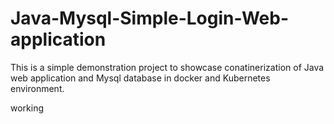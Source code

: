 # Java-Mysql-Simple-Login-Web-application

This is a simple demonstration project to showcase conatinerization of Java web application and Mysql database in docker and Kubernetes environment.

working
